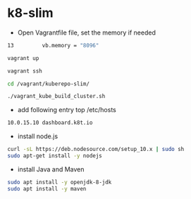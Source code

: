 # k8-slim

- Open Vagrantfile file, set the memory if needed

```bash
13         vb.memory = "8096"
```

```bash
vagrant up

vagrant ssh 

cd /vagrant/kuberepo-slim/

./vagrant_kube_build_cluster.sh 

```

- add following entry top /etc/hosts

```bash
10.0.15.10 dashboard.k8t.io

```

- install node.js

```bash
curl -sL https://deb.nodesource.com/setup_10.x | sudo sh
sudo apt-get install -y nodejs
```

- install Java and Maven

```bash
sudo apt install -y openjdk-8-jdk
sudo apt install -y maven
```
